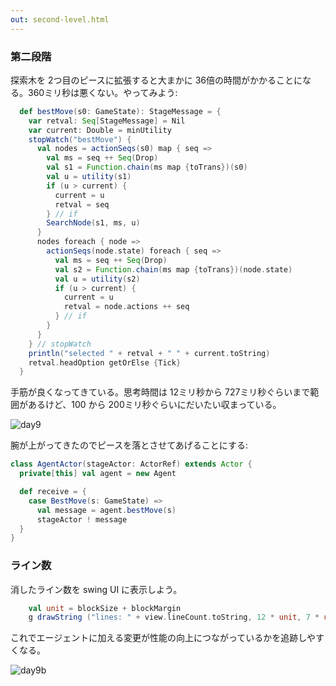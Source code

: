 ```yaml
---
out: second-level.html
---
```


### 第二段階

探索木を 2つ目のピースに拡張すると大まかに 36倍の時間がかかることになる。360ミリ秒は悪くない。やってみよう:

```scala
  def bestMove(s0: GameState): StageMessage = {
    var retval: Seq[StageMessage] = Nil 
    var current: Double = minUtility
    stopWatch("bestMove") {
      val nodes = actionSeqs(s0) map { seq =>
        val ms = seq ++ Seq(Drop)
        val s1 = Function.chain(ms map {toTrans})(s0)
        val u = utility(s1)
        if (u > current) {
          current = u
          retval = seq
        } // if
        SearchNode(s1, ms, u)
      }
      nodes foreach { node =>
        actionSeqs(node.state) foreach { seq =>
          val ms = seq ++ Seq(Drop)
          val s2 = Function.chain(ms map {toTrans})(node.state)
          val u = utility(s2)
          if (u > current) {
            current = u
            retval = node.actions ++ seq
          } // if
        }
      }
    } // stopWatch
    println("selected " + retval + " " + current.toString)
    retval.headOption getOrElse {Tick}
  }
```

手筋が良くなってきている。思考時間は 12ミリ秒から 727ミリ秒ぐらいまで範囲があるけど、100 から 200ミリ秒ぐらいにだいたい収まっている。

![day9](../files/tetrix-in-scala-day9.png)

腕が上がってきたのでピースを落とさせてあげることにする:

```scala
class AgentActor(stageActor: ActorRef) extends Actor {
  private[this] val agent = new Agent

  def receive = {
    case BestMove(s: GameState) =>
      val message = agent.bestMove(s)
      stageActor ! message
  }
}
```

### ライン数

消したライン数を swing UI に表示しよう。

```scala
    val unit = blockSize + blockMargin
    g drawString ("lines: " + view.lineCount.toString, 12 * unit, 7 * unit)
```

これでエージェントに加える変更が性能の向上につながっているかを追跡しやすくなる。

![day9b](../files/tetrix-in-scala-day9b.png)
